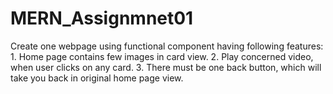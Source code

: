 # MERN_Assignmnet01
Create one webpage using functional component having following features: 1. Home page contains few images in card view. 2. Play concerned video, when user clicks on any card. 3. There must be one back button, which will take you back in original home page view.
